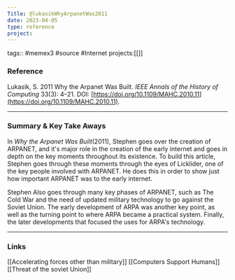 ```yaml
---
Title: @lukasikWhyArpanetWas2011
date: 2023-04-05
type: reference
project:
---
```


tags:: #memex3 #source #Internet 
projects:[[]]

### Reference 

Lukasik, S. 2011 Why the Arpanet Was Built. _IEEE Annals of the History of Computing_ 33(3): 4–21. DOI: [https://doi.org/10.1109/MAHC.2010.11](https://doi.org/10.1109/MAHC.2010.11).


---

### Summary & Key Take Aways

In *Why the Arpanet Was Built*(2011), Stephen goes over the creation of ARPANET, and it's major role in the creation of the early internet and goes in depth on the key moments throughout its existence. To build this article, Stephen goes through these moments through the eyes of Licklider, one of the key people involved with ARPANET. He does this in order to show just how important ARPANET was to the early internet.

Stephen Also goes through many key phases of ARPANET, such as The Cold War and the need of updated military technology to go against the Soviet Union. The early development of ARPA was another key point, as well as the turning point to where ARPA became a practical system. Finally, the later developments that focused the uses for ARPA's technology.

--- 

### Links
[[Accelerating forces other than military]]
[[Computers Support Humans]]
[[Threat of the soviet Union]]
